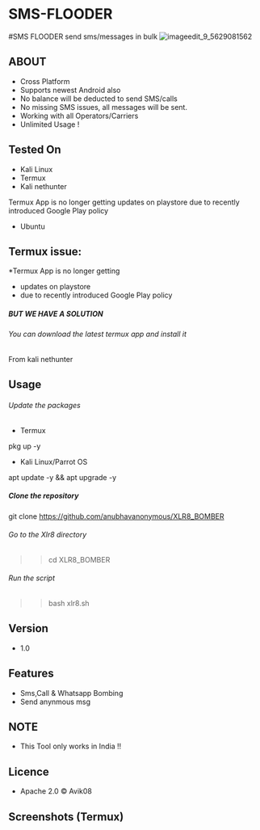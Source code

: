 # SMS-FLOODER
#SMS FLOODER send sms/messages in bulk 
![imageedit_9_5629081562](https://user-images.githubusercontent.com/85094422/136012401-6d088621-fc8c-4247-a7dc-c30b0915a27d.jpg)

## ABOUT

* Cross Platform
* Supports newest Android also
* No balance will be deducted to send SMS/calls
* No missing SMS issues, all messages will be sent.
* Working with all Operators/Carriers
* Unlimited Usage !

## Tested On 

* Kali Linux
* Termux
* Kali nethunter

Termux App is no longer getting
updates on playstore
due to recently introduced Google Play policy 
* Ubuntu

## Termux issue:

*Termux App is no longer getting
* updates on playstore
* due to recently introduced Google Play policy 

##### BUT WE HAVE A SOLUTION

###### You can download the latest termux app and install it
From kali nethunter

## Usage

###### Update the packages

* Termux

pkg up -y


* Kali Linux/Parrot OS

apt update -y && apt upgrade -y


##### Clone the repository


git clone https://github.com/anubhavanonymous/XLR8_BOMBER


    
###### Go to the Xlr8 directory

>> cd XLR8_BOMBER

###### Run the script

>> bash xlr8.sh

## Version
* 1.0

## Features
* Sms,Call & Whatsapp Bombing
* Send anynmous msg

## NOTE

* This Tool only works in India !!

## Licence

 * Apache 2.0 © Avik08

## Screenshots (Termux)




